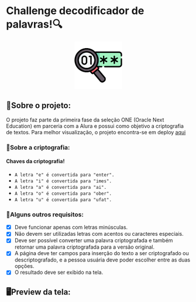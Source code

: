 # Challenge decodificador de palavras!🔍

 <p align="center">
     <img height="130" src="./img/Icone1.png">
 </p>
 
<h2>📌Sobre o projeto:</h2>
O projeto faz parte da primeira fase da seleção ONE (Oracle Next Education) em parceria com a Alura e possui como objetivo a criptografia de textos. Para melhor visualização, o projeto encontra-se em deploy <a href="https://julyannaalbuquer.github.io/challenge-decodificador/">aqui</a> 

### 🔐Sobre a criptografia:
#### Chaves da criptografia!
- ```A letra "e" é convertida para "enter".```
- ```A letra "i" é convertida para "imes".```
- ```A letra "a" é convertida para "ai".```
- ```A letra "o" é convertida para "ober".```
- ```A letra "u" é convertida para "ufat".```

### 📍Alguns outros requisitos:

- [x] Deve funcionar apenas com letras minúsculas.
- [x] Não devem ser utilizadas letras com acentos ou caracteres especiais.
- [x] Deve ser possível converter uma palavra criptografada e também retornar uma palavra criptografada para a versão original.
- [x] A página deve ter campos para inserção do texto a ser criptografado ou descriptografado, e a pessoa usuária deve poder escolher entre as duas opções.
- [x] O resultado deve ser exibido na tela.

<h2>🖥Preview da tela:</h2>
